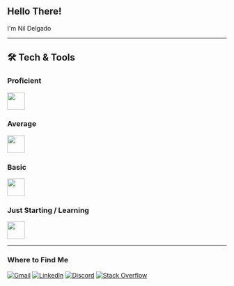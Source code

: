 ## Hello There!

I'm Nil Delgado

---

## 🛠️ Tech & Tools

### Proficient
<a href="https://skillicons.dev">
  <img src="https://skillicons.dev/icons?i=html,css,bootstrap,tailwind,figma" height="40">
</a>

### Average
<a href="https://skillicons.dev">
  <img src="https://skillicons.dev/icons?i=blender,xd,photoshop,illustrator,premiere" height="40">
</a>

### Basic
<a href="https://skillicons.dev">
  <img src="https://skillicons.dev/icons?i=js,mysql" height="40">
</a>

### Just Starting / Learning
<a href="https://skillicons.dev">
  <img src="https://skillicons.dev/icons?i=cpp,markdown,latex,obsidian,git" height="40">
</a>

---

### Where to Find Me

[![Gmail](https://img.shields.io/badge/gmail-%23EA4335?style=for-the-badge&logo=gmail&logoColor=white)](mailto:nildruiz@gmail.com)
[![LinkedIn](https://img.shields.io/badge/linkedin-%230a66c2?style=for-the-badge&logoColor=white)](https://www.linkedin.com/in/nil-delgado)
[![Discord](https://img.shields.io/badge/discord-%235865F2?style=for-the-badge&logo=discord&logoColor=white)](https://discordapp.com/users/680762492636364862)
[![Stack Overflow](https://img.shields.io/badge/stackoverflow-%23F58025?style=for-the-badge&logo=stackoverflow&logoColor=white)](https://stackoverflow.com/users/31519654/soku)
